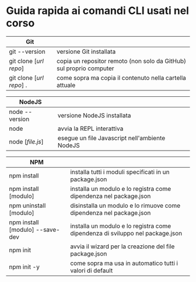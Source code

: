 # Guida rapida ai comandi CLI usati nel corso

| Git                      |                                                                     |
| ------------------------ | ------------------------------------------------------------------- |
| git --version            | versione Git installata                                             |
| git clone [*url repo*]   | copia un repositor remoto (non solo da GitHub) sul proprio computer |
| git clone [*url repo*] . | come sopra ma copia il contenuto nella cartella attuale             |

| NodeJS           |                                                |
| ---------------- | ---------------------------------------------- |
| node --version   | versione NodeJS installata                     |
| node             | avvia la REPL interattiva                      |
| node [*file.js*] | esegue un file Javascript nell'ambiente NodeJS |

| NPM                             |                                                                               |
| ------------------------------- | ----------------------------------------------------------------------------- |
| npm install                     | installa tutti i moduli specificati in un package.json                        |
| npm install [modulo]            | installa un modulo e lo registra come dipendenza nel package.json             |
| npm uninstall [modulo]          | disinstalla un modulo e lo rimuove come dipendenza nel package.json           |
| npm install [modulo] --save-dev | installa un modulo e lo registra come dipendenza di sviluppo nel package.json |
| npm init                        | avvia il wizard per la creazione del file package.json                        |
| npm init -y                     | come sopra ma usa in automatico tutti i valori di default                     |
